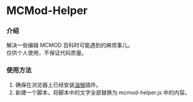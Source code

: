 # MCMod-Helper
### 介绍
解决一些编辑 MCMOD 百科时可能遇到的麻烦事儿。  
仅供个人使用，不保证代码质量。  
### 使用方法
1. 确保在浏览器上已经安装[油猴](https://www.tampermonkey.net/)插件。
2. 新建一个脚本，将脚本中的文字全部替换为 mcmod-helper.js 中的内容。